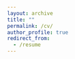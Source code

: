 ```yaml
---
layout: archive
title: ""
permalink: /cv/
author_profile: true
redirect_from:
  - /resume
---
```


<object data="/files/Buzhardt_CV_20231029.pdf" width="1000" height="1000" type='application/pdf'></object>
